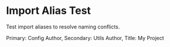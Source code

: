 # Import Alias Test

Test import aliases to resolve naming conflicts.

Primary: Config Author, Secondary: Utils Author, Title: My Project
